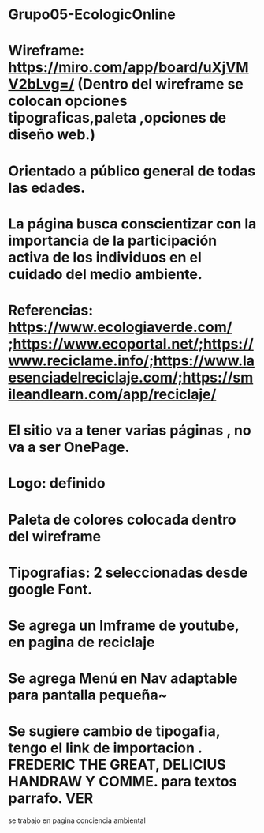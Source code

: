 # Grupo05-EcologicOnline

# Wireframe: https://miro.com/app/board/uXjVMV2bLvg=/ (Dentro del wireframe se colocan opciones tipograficas,paleta ,opciones de diseño web.)

# Orientado a público general de todas las edades.

# La página busca conscientizar con la importancia de la participación activa de los individuos en el cuidado del medio ambiente.

# Referencias: https://www.ecologiaverde.com/ ;https://www.ecoportal.net/;https://www.reciclame.info/;https://www.laesenciadelreciclaje.com/;https://smileandlearn.com/app/reciclaje/

# El sitio va a tener varias páginas , no va a ser OnePage.
# Logo: definido
# Paleta de colores colocada dentro del wireframe
# Tipografias: 2 seleccionadas desde google Font.
# Se agrega un Imframe de youtube, en pagina de reciclaje
# Se agrega Menú en Nav adaptable para pantalla pequeña~
# Se sugiere cambio de tipogafia,  tengo el link de importacion . FREDERIC THE GREAT, DELICIUS HANDRAW Y COMME. para textos parrafo. VER
se trabajo en pagina conciencia ambiental